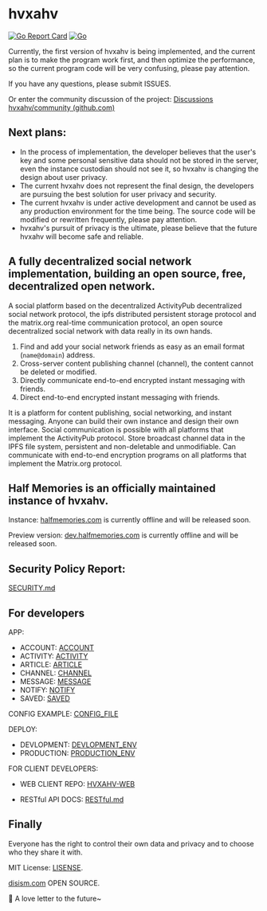 # hvxahv

[![Go Report Card](https://goreportcard.com/badge/github.com/hvxahv/hvxahv)](https://goreportcard.com/report/github.com/hvxahv/hvxahv) [![Go](https://github.com/hvxahv/hvxahv/actions/workflows/lint.yml/badge.svg)](https://github.com/hvxahv/hvxahv/actions/workflows/lint.yml)

Currently, the first version of hvxahv is being implemented, and the current plan is to make the program work first, and then optimize the performance, so the current program code will be very confusing, please pay attention.

If you have any questions, please submit ISSUES.

Or enter the community discussion of the project: [Discussions hvxahv/community (github.com)](https://github.com/hvxahv/community/discussions)

## Next plans:

- In the process of implementation, the developer believes that the user's key and some personal sensitive data should not be stored in the server, even the instance custodian should not see it, so hvxahv is changing the design about user privacy.
- The current hvxahv does not represent the final design, the developers are pursuing the best solution for user privacy and security.
- The current hvxahv is under active development and cannot be used as any production environment for the time being. The source code will be modified or rewritten frequently, please pay attention.
- hvxahv's pursuit of privacy is the ultimate, please believe that the future hvxahv will become safe and reliable.

## A fully decentralized social network implementation, building an open source, free, decentralized open network.

A social platform based on the decentralized ActivityPub decentralized social network protocol, the ipfs distributed persistent storage protocol and the matrix.org real-time communication protocol, an open source decentralized social network with data really in its own hands.

1. Find and add your social network friends as easy as an email format (`name@domain`) address.
2. Cross-server content publishing channel (channel), the content cannot be deleted or modified.
3. Directly communicate end-to-end encrypted instant messaging with friends.
4. Direct end-to-end encrypted instant messaging with friends.

It is a platform for content publishing, social networking, and instant messaging. Anyone can build their own instance and design their own interface. Social communication is possible with all platforms that implement the ActivityPub protocol. Store broadcast channel data in the IPFS file system, persistent and non-deletable and unmodifiable. Can communicate with end-to-end encryption programs on all platforms that implement the Matrix.org protocol.

## Half Memories is an officially maintained instance of hvxahv.

Instance: [halfmemories.com](https://halfmemories.com) is currently offline and will be released soon.

Preview version: [dev.halfmemories.com](https://dev.halfmemories.com) is currently offline and will be released soon.

## Security Policy Report:

[SECURITY.md](./SECURITY.md)

## For developers

APP:

- ACCOUNT: [ACCOUNT](docs/ACCOUNT.md)
- ACTIVITY: [ACTIVITY](docs/ACTIVITY.md)
- ARTICLE: [ARTICLE](docs/ARTICLE.md)
- CHANNEL: [CHANNEL](docs/CHANNEL.md)
- MESSAGE: [MESSAGE](docs/MESSAGE.md)
- NOTIFY: [NOTIFY](docs/NOTIFY.md)
- SAVED: [SAVED](docs/SAVED.md)

CONFIG EXAMPLE: [CONFIG_FILE](build/CONFIG_FILE.md)

DEPLOY:

- DEVLOPMENT: [DEVLOPMENT_ENV](build/PRODUCTION_ENV.md)
- PRODUCTION: [PRODUCTION_ENV](build/PRODUCTION_ENV.md)

FOR CLIENT DEVELOPERS: 

- WEB CLIENT REPO: [HVXAHV-WEB](https://github.com/hvxahv/hvxahv-web)

- RESTful API DOCS: [RESTful.md](./app/gateway/RESTful.md)

## Finally

Everyone has the right to control their own data and privacy and to choose who they share it with.

MIT License: [LISENSE](https://github.com/hvxahv/hvxahv/blob/main/LICENSE).

[disism.com](https://disism.com/) OPEN SOURCE. 



🍬 A love letter to the future~

